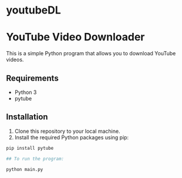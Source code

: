 # youtubeDL

# YouTube Video Downloader

This is a simple Python program that allows you to download YouTube videos.

## Requirements

- Python 3
- pytube

## Installation

1. Clone this repository to your local machine.
2. Install the required Python packages using pip:

```bash
pip install pytube

## To run the program:

python main.py
